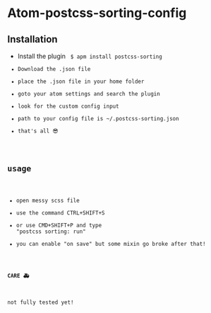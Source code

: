 # Atom-postcss-sorting-config

## Installation
- Install the plugin
<code> $ apm install postcss-sorting
- Download the .json file
- place the .json file in your home folder
- goto your atom settings and search the plugin
- look for the custom config input
- path to your config file is ~/.postcss-sorting.json
- that's all :sunglasses:

## usage
- open messy scss file
- use the command <kbd>CTRL</kbd>+<kbd>SHIFT</kbd>+<kbd>S</kbd>
- or use <kbd>CMD</kbd>+<kbd>SHIFT</kbd>+<kbd>P</kbd> and type "postcss sorting: run"
- you can enable "on save" but some mixin go broke after that!

#### CARE :ambulance:
not fully tested yet!

